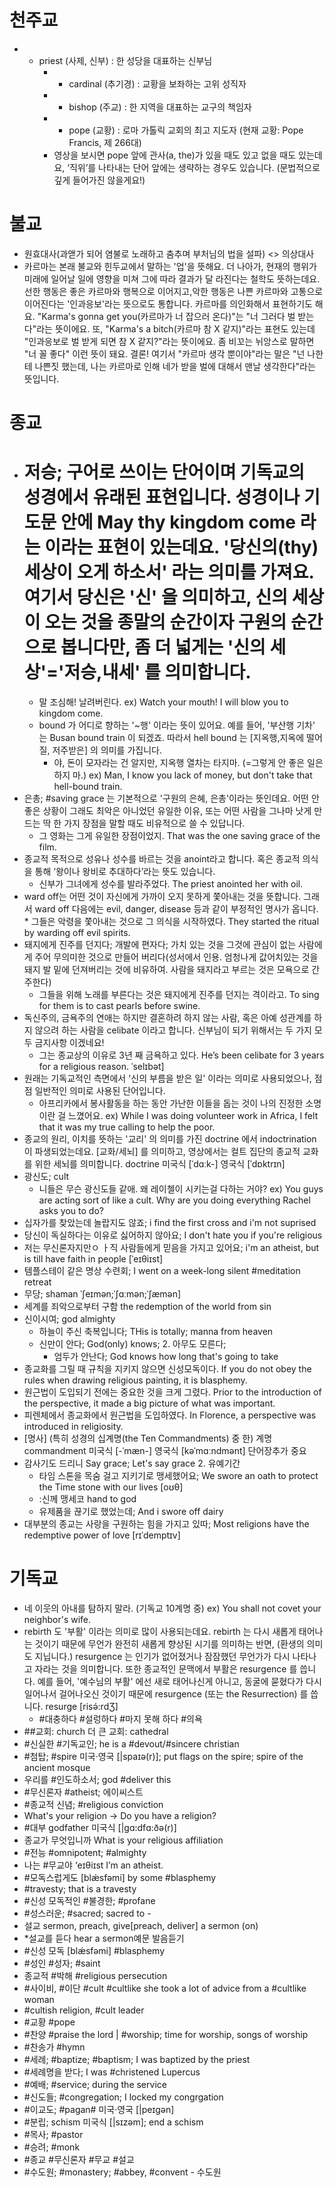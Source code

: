 # 천주교
* - priest (사제, 신부) : 한 성당을 대표하는 신부님
	* - cardinal (추기경) : 교황을 보좌하는 고위 성직자
	* - bishop (주교) : 한 지역을 대표하는 교구의 책임자
	* - pope (교황) : 로마 가톨릭 교회의 최고 지도자 (현재 교황: Pope Francis, 제 266대)
	* 영상을 보시면 pope 앞에 관사(a, the)가 있을 때도 있고 없을 때도 있는데요, ‘직위’를 나타내는 단어 앞에는 생략하는 경우도 있습니다. (문법적으로 깊게 들어가진 않을게요!)

# 불교
* 원효대사(과앧가 되어 염불로 노래하고 춤추며 부처님의 법을 설파) <> 의상대사
* 카르마는 본래 불교와 힌두교에서 말하는 '업'을 뜻해요. 더 나아가, 현재의 행위가 미래에 일어날 일에  영향을 미쳐 그에 따라 결과가 달 라진다는 철학도 뜻하는데요. 선한 행동은 좋은 카르마와 행복으로 이어지고,악한 행동은 나쁜 카르마와 고통으로 이어진다는 '인과응보'라는 뜻으로도 통합니다. 카르마를 의인화해서 표현하기도 해요. "Karma's gonna get you(카르마가 너 잡으러 온다)"는 "너 그러다 벌 받는다"라는 뜻이에요. 또, "Karma's a bitch(카르마 참 X 같지)"라는 표현도 있는데 "인과응보로 벌 받게 되면 참 X 같지?"라는 뜻이에요. 좀 비꼬는 뉘앙스로 말하면 "너 꼴 좋다" 이런 뜻이 돼요. 결론! 여기서 "카르마 생각 뿐이야"라는 말은 "넌 나한테 나쁜짓 했는데, 나는 카르마로 인해 네가 받을 벌에 대해서 맨날 생각한다"라는 뜻입니다.
                                

# 종교
* # 저승; 구어로 쓰이는 단어이며 기독교의 성경에서 유래된 표현입니다. 성경이나 기도문 안에 May thy kingdom come 라는 이라는 표현이 있는데요. '당신의(thy) 세상이 오게 하소서' 라는 의미를 가져요.  여기서 당신은 '신' 을 의미하고, 신의 세상이 오는 것을 종말의 순간이자 구원의 순간으로 봅니다만, 좀 더 넓게는 '신의 세상'='저승,내세' 를 의미합니다. 
	* 말 조심해! 날려버린다. ex) Watch your mouth! I will blow you to kingdom come.
	* bound 가 어디로 향하는 '~행' 이라는 뜻이 있어요. 예를 들어, '부산행 기차' 는 Busan bound train 이 되겠죠. 따라서 hell bound 는 [지옥행,지옥에 떨어질, 저주받은] 의 의미를 가집니다.
		* 야, 돈이 모자라는 건 알지만, 지옥행 열차는 타지마. (=그렇게 안 좋은 일은 하지 마.) ex) Man, I know you lack of money, but don't take that hell-bound train.
* 은총; #saving grace 는 기본적으로 '구원의 은혜, 은총'이라는 뜻인데요. 어떤 안 좋은 상황이 그래도 최악은 아니었던 유일한 이유, 또는 어떤 사람을 그나마 낫게 만드는 딱 한 가지 장점을 말할 때도 비유적으로 쓸 수 있답니다.
	* 그 영화는 그게 유일한 장점이었지. That was the one saving grace of the film.
* 종교적 목적으로 성유나 성수를 바르는 것을 anoint라고 합니다. 혹은 종교적 의식을 통해 ‘왕이나 왕비로 추대하다’라는 뜻도 있습니다.
	* 신부가 그녀에게 성수를 발라주었다. The priest anointed her with oil.
* ward off는 어떤 것이 자신에게 가까이 오지 못하게 쫓아내는 것을 뜻합니다. 그래서 ward off 다음에는 evil, danger, disease 등과 같이 부정적인 명사가 옵니다.	* 그들은 악령을 쫓아내는 것으로 그 의식을 시작하였다. They started the ritual by warding off evil spirits.
* 돼지에게 진주를 던지다; 개발에 편자다; 가치 있는 것을 그것에 관심이 없는 사람에게 주어 무의미한 것으로 만들어 버리다(성서에서 인용. 엄청나게 값어치있는 것을 돼지 발 밑에 던져버리는 것에 비유하여. 사람을 돼지라고 부르는 것은 모욕으로 간주한다) 
  * 그들을 위해 노래를 부른다는 것은 돼지에게 진주를 던지는 격이라고. To sing for them is to cast pearls before swine. 
* 독신주의, 금욕주의 연애는 하지만 결혼하려 하지 않는 사람, 혹은 아예 성관계를 하지 않으려 하는 사람을 celibate 이라고 합니다. 신부님이 되기 위해서는 두 가지 모두 금지사항 이겠네요!
	* 그는 종교상의 이유로 3년 째 금욕하고 있다. He’s been celibate for 3 years for a religious reason. ˈselɪbət] 
* 원래는 기독교적인 측면에서 '신의 부름을 받은 일' 이라는 의미로 사용되었으나, 점점 일반적인 의미로 사용된 단어입니다.
	* 아프리카에서 봉사활동을 하는 동안 가난한 이들을 돕는 것이 나의 진정한 소명이란 걸 느꼈어요. ex) While I was doing volunteer work in Africa, I felt that it was my true calling to help the poor.
* 종교의 원리, 이치를 뜻하는 '교리' 의 의미를  가진 doctrine 에서 indoctrination 이 파생되었는데요. [교화/세뇌] 를 의미하고, 영상에서는 컬트 집단의 종교적 교화를 위한 세뇌를 의미합니다. doctrine 미국식 [ˈdɑːk-]  영국식 [ˈdɒktrɪn] 
* 광신도; cult
	* 니들은 무슨 광신도들 같애. 왜 레이첼이 시키는걸 다하는 거야? ex) You guys are acting sort of like a cult. Why are you doing everything Rachel asks you to do?
* 십자가를 찾았는데 놀랍지도 않죠; i find the first cross and i'm not suprised
* 당신이 독실하다는 이유로 싫어하지 않아요; I don't hate you if you're religious 
* 저는 무신론자지만ㅇ ㅏ직 사람들에게 믿음을 가지고 있어요; i'm an atheist, but is till have faith in people [ˈeɪθiɪst]
* 템플스테이 같은 명상 수련회; I went on a week-long silent #meditation retreat
* 무당; shaman ˈʃeɪmən;ˈʃɑːmən;ˈʃæmən]
* 세계를 죄악으로부터 구함 the redemption of the world from sin 
* 신이시여; god almighty
	* 하늘이 주신 축복입니다; THis is totally; manna from heaven
	* 신만이 안다; God(only) knows; 2. 아무도 모른다;
		* 엄두가 안난다; God knows how long that's going to take
* 종교화를 그릴 때 규칙을 지키지 않으면 신성모독이다. 
If you do not obey the rules when drawing religious painting, it is blasphemy.
* 원근법이 도입되기 전에는 중요한 것을 크게 그렸다.
  Prior to the introduction of the perspective, it made a big picture of what was important.
* 피렌체에서 종교화에서 원근법을 도입하였다. 
In Florence, a perspective was introduced in religiosity.
* [명사] (특히 성경의 십계명(the Ten Commandments) 중 한) 계명 commandment 미국식 [-ˈmæn-]  영국식 [kəˈmɑːndmənt]   단어장추가  중요
* 감사기도 드리니 Say grace; Let's say grace 2. 유예기간
	* 타임 스톤을 목숨 걸고 지키기로 맹세했어요; We swore an oath to protect the Time stone with our lives [oʊθ]
	* :신께 맹세코 hand to god
	* 유제품을 끊기로 했었는데; And i swore off dairy
* 대부분의 종교는 사랑을 구원하는 힘을 가지고 있따; Most religions have the redemptive power of love [rɪˈdemptɪv] 

# 기독교
* 네 이웃의 아내를 탐하지 말라. (기독교 10계명 중) ex) You shall not covet your neighbor's wife.
* rebirth 도 '부활' 이라는 의미로 많이 사용되는데요. rebirth 는 다시 새롭게 태어나는 것이기 때문에 무언가 완전히 새롭게 향상된 시기를 의미하는 반면, (환생의 의미도 지닙니다.) resurgence 는 인기가 없어졌거나 잠잠했던 무언가가 다시 나타나고 자라는 것을 의미합니다. 또한 종교적인 문맥에서 부활은 resurgence 를 씁니다. 예를 들어, '예수님의 부활' 에선 새로 태어나신게 아니고, 동굴에 묻혔다가 다시 일어나서 걸어나오신 것이기 때문에 resurgence (또는 the Resurrection) 를 씁니다. resurge [risə́:rdƷ]
	* #대충하다 #설렁하다 #마지 못해 하다 #의욕
 * ##교회: church 더 큰 교회: cathedral
 * #신실한 #기독교인; he is a #devout/#sincere christian
 * #첨탑; #spire 미국·영국 [|spaɪə(r)]; put flags on the spire; spire of the ancient mosque
 * 우리를 #인도하소서; god #deliver this
 * #무신론자 #atheist; 에이씨스트
 * #종교적 신념; #religious conviction
 * What's your religion -> Do you have a religion?
 * #대부 								 godfather 미국식 [|gɑ:dfɑ:ðə(r)]
 * 종교가 무엇입니까						 What is your religious affiliation
 * #전능 #omnipotent; #almighty
 * 나는 #무교야 								 ‘eɪθiɪst I’m an atheist.
 * #모독스럽게도						 [blǽsfǝmi] by some #blasphemy
 * #travesty; that is a travesty
 * #신성 모독적인 #불경한; #profane
 * #성스러운; #sacred; sacred to -
 * 설교					 sermon, preach, give[preach, deliver] a sermon (on)
 * *설교를 듣다							 hear a sermon예문 발음듣기
 * #신성 모독 [blǽsfǝmi] #blasphemy
 * #성인 #성자; #saint
 * 종교적 #박해 #religious persecution
 * #사이비, #이단 #cult #cultlike she took a lot of advice from a #cultlike woman
 * #cultish religion, #cult leader
 * #교황 #pope
 * #찬양 #praise the lord | #worship; time for worship, songs of worship
 * #찬송가 #hymn
 * #세례; #baptize; #baptism; I was baptized by the priest
 * #세례명을 받다; I was #christened Lupercus
 * #예배; #service; during the service
 * #신도들; #congregation; I locked my congrgation
 * #이교도; #pagan# 미국·영국 [|peɪgən] 
 * #분립; schism 미국식 [|sɪzəm]; end a schism
 * #목사; #pastor
 * #승려; #monk
 * #종교 #무신론자 #무교 #설교
 * #수도원; #monastery; #abbey, #convent - 수도원 